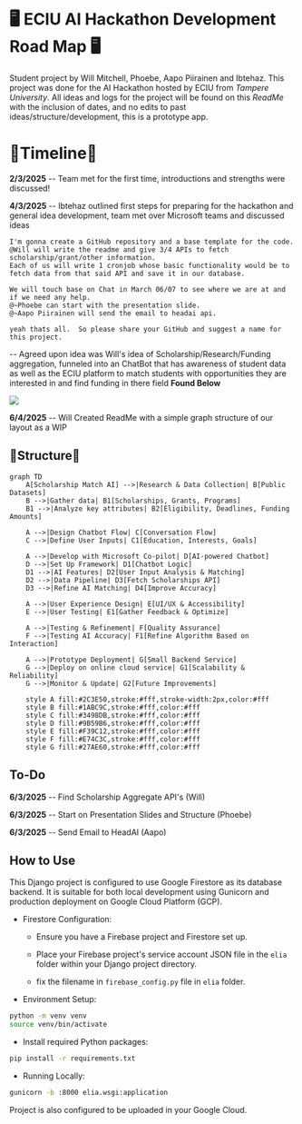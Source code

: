 
# 🖥️ ECIU AI Hackathon Development Road Map 🖥️

Student project by Will Mitchell, Phoebe, Aapo Piirainen and Ibtehaz. This project was done for the AI Hackathon hosted by ECIU from *Tampere University*. All ideas and logs for the project will be found on this *ReadMe* with the inclusion of dates, and no edits to past ideas/structure/development, this is a prototype app.

# 🚀Timeline🚀

**2/3/2025** -- Team met for the first time, introductions and strengths were discussed!

**4/3/2025** --   Ibtehaz outlined first steps for preparing for the hackathon and general idea development, team met over Microsoft teams and discussed ideas

 ```code
I'm gonna create a GitHub repository and a base template for the code. 
@Will will write the readme and give 3/4 APIs to fetch scholarship/grant/other information. 
Each of us will write 1 cronjob whose basic functionality would be to fetch data from that said API and save it in our database.

We will touch base on Chat in March 06/07 to see where we are at and if we need any help. 
@~Phoebe can start with the presentation slide.
@~Aapo Piirainen will send the email to headai api.

yeah thats all.  So please share your GitHub and suggest a name for this project.
```

-- Agreed upon idea was Will's idea of Scholarship/Research/Funding aggregation, funneled into an ChatBot that has awareness of student data as well as the ECIU platform to match students with opportunities they are interested in and find funding in there field **Found Below**

[<img src="https://cdn-icons-png.flaticon.com/256/5968/5968517.png">](https://docs.google.com/document/d/1-c7cVAG4mecptwa2-TT3cUULhtHwOCTfleN3dqVJXQc/edit?usp=sharing)

**6/4/2025** -- Will Created ReadMe with a simple graph structure of our layout as a WIP

## 🏢Structure🏢

```mermaid
graph TD
    A[Scholarship Match AI] -->|Research & Data Collection| B[Public Datasets]
    B -->|Gather data| B1[Scholarships, Grants, Programs]
    B1 -->|Analyze key attributes| B2[Eligibility, Deadlines, Funding Amounts]
    
    A -->|Design Chatbot Flow| C[Conversation Flow]
    C -->|Define User Inputs| C1[Education, Interests, Goals]

    A -->|Develop with Microsoft Co-pilot| D[AI-powered Chatbot]
    D -->|Set Up Framework| D1[Chatbot Logic]
    D1 -->|AI Features| D2[User Input Analysis & Matching]
    D2 -->|Data Pipeline| D3[Fetch Scholarships API]
    D3 -->|Refine AI Matching| D4[Improve Accuracy]

    A -->|User Experience Design| E[UI/UX & Accessibility]
    E -->|User Testing| E1[Gather Feedback & Optimize]

    A -->|Testing & Refinement| F[Quality Assurance]
    F -->|Testing AI Accuracy| F1[Refine Algorithm Based on Interaction]
    
    A -->|Prototype Deployment| G[Small Backend Service]
    G -->|Deploy on online cloud service| G1[Scalability & Reliability]
    G -->|Monitor & Update| G2[Future Improvements]

    style A fill:#2C3E50,stroke:#fff,stroke-width:2px,color:#fff
    style B fill:#1ABC9C,stroke:#fff,color:#fff
    style C fill:#3498DB,stroke:#fff,color:#fff
    style D fill:#9B59B6,stroke:#fff,color:#fff
    style E fill:#F39C12,stroke:#fff,color:#fff
    style F fill:#E74C3C,stroke:#fff,color:#fff
    style G fill:#27AE60,stroke:#fff,color:#fff
```

## To-Do

**6/3/2025** -- Find Scholarship Aggregate API's (Will)

**6/3/2025** -- Start on Presentation Slides and Structure (Phoebe)

**6/3/2025** -- Send Email to HeadAI (Aapo)

## How to Use

This Django project is configured to use Google Firestore as its database backend. It is suitable for both local development using Gunicorn and production deployment on Google Cloud Platform (GCP).

* Firestore Configuration:

  * Ensure you have a Firebase project and Firestore set up.

  * Place your Firebase project's service account JSON file in the `elia` folder within your Django project directory.

  * fix the filename in `firebase_config.py` file in `elia` folder.

* Environment Setup:

```bash
python -m venv venv
source venv/bin/activate
```

* Install required Python packages:

```bash
pip install -r requirements.txt
```

* Running Locally:

```bash
gunicorn -b :8000 elia.wsgi:application
```

Project is also configured to be uploaded in your Google Cloud.
